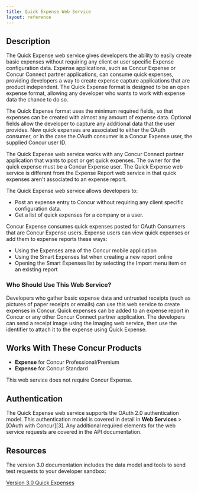 ```yaml
---
title: Quick Expense Web Service 
layout: reference
---
```


## Description
The Quick Expense web service gives developers the ability to easily create basic expenses without requiring any client or user specific Expense configuration data. Expense applications, such as Concur Expense or Concur Connect partner applications, can consume quick expenses, providing developers a way to create expense capture applications that are product independent. The Quick Expense format is designed to be an open expense format, allowing any developer who wants to work with expense data the chance to do so.

The Quick Expense format uses the minimum required fields, so that expenses can be created with almost any amount of expense data. Optional fields allow the developer to capture any additional data that the user provides. New quick expenses are associated to either the OAuth consumer, or in the case the OAuth consumer is a Concur Expense user, the supplied Concur user ID.

The Quick Expense web service works with any Concur Connect partner application that wants to post or get quick expenses. The owner for the quick expense must be a Concur Expense user. The Quick Expense web service is different from the Expense Report web service in that quick expenses aren't associated to an expense report.

The Quick Expense web service allows developers to:

* Post an expense entry to Concur without requiring any client specific configuration data.
* Get a list of quick expenses for a company or a user.

Concur Expense consumes quick expenses posted for OAuth Consumers that are Concur Expense users. Expense users can view quick expenses or add them to expense reports these ways:

* Using the Expenses area of the Concur mobile application
* Using the Smart Expenses list when creating a new report online
* Opening the Smart Expenses list by selecting the Import menu item on an existing report

### Who Should Use This Web Service?
Developers who gather basic expense data and untrusted receipts (such as pictures of paper receipts or emails) can use this web service to create expenses in Concur. Quick expenses can be added to an expense report in Concur or any other Concur Connect partner application. The developers can send a receipt image using the Imaging web service, then use the identifier to attach it to the expense using Quick Expense.

## Works With These Concur Products

* **Expense** for Concur Professional/Premium
* **Expense** for Concur Standard

This web service does not require Concur Expense.

## Authentication
The Quick Expense web service supports the OAuth 2.0 authentication model. This authentication model is covered in detail in **Web Services** > [OAuth with Concur][3]. Any additional required elements for the web service requests are covered in the API documentation.

## Resources
The version 3.0 documentation includes the data model and tools to send test requests to your developer sandbox:

[Version 3.0 Quick Expenses][4]






[4]: /api-reference/expense/quick-expense/index.html

